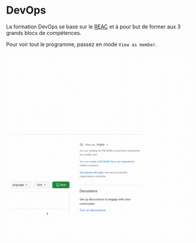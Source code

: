 # DevOps

La formation DevOps se base sur le [REAC](./REAC.pdf) et à pour but de former aux 3 grands blocs de compétences.

Pour voir tout le programme, passez en mode `View as member`.

![](as_member.gif)